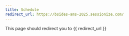 ```yaml
---
title: Schedule
redirect_url: https://bsides-ams-2025.sessionize.com/
---
```


This page should redirect you to {{ redirect_url }}